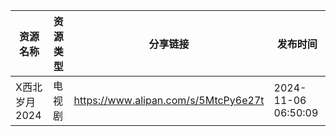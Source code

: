 | 资源名称      | 资源类型 | 分享链接                                 | 发布时间                |
| --------- | ---- | ------------------------------------ | ------------------- |
| X西北岁月2024 | 电视剧  | https://www.alipan.com/s/5MtcPy6e27t | 2024-11-06 06:50:09 |
